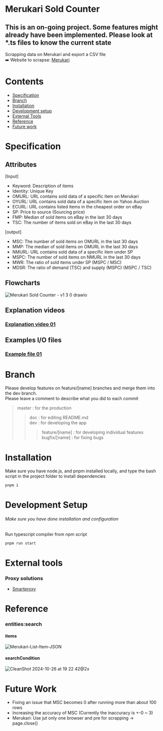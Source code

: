 # Merukari Sold Counter

## This is an on-going project. Some features might already have been implemented. Please look at \*.ts files to know the current state

Scrapping data on Merukari and export a CSV file<br>
➡️ Website to scrapse: [Merukari](https://jp.mercari.com)

# Contents

- [Specification](#Specification)
- [Branch](#branch)
- [Installation](#installation)
- [Development setup](#development-setup)
- [External Tools](#external-tools)
- [Reference](#reference)
- [Future work](#future-work)

# Specification

## Attributes

[Input]

- Keyword: Description of items
- Identity: Unique Key
- OMURL: URL contains sold data of a specific item on Merukari
- OYURL: URL contains sold data of a specific item on Yahoo Auction
- ECURL: URL contains listed items in the cheapest order on eBay
- SP: Price to source (Sourcing price)
- FMP: Median of sold items on eBay in the last 30 days
- TSC: The number of items sold on eBay in the last 30 days

[output]

- MSC: The number of sold items on OMURL in the last 30 days
- MMP: The median of sold items on OMURL in the last 30 days
- NMURL: URL contains sold data of a specific item under SP
- MSPC: The number of sold items on NMURL in the last 30 days
- MWR: The ratio of sold items under SP (MSPC / MSC)
- MDSR: The ratio of demand (TSC) and supply (MSPC) (MSPC / TSC)

## Flowcharts

![Merukari Sold Counter - v1 3 0 drawio](https://github.com/user-attachments/assets/2deba228-7a4e-4e02-8f4c-92803dff9eb9)

## Explanation videos

### [Explanation video 01](https://youtu.be/OArhNWXB8QE) <br>

## Examples I/O files

### [Example file 01](https://docs.google.com/spreadsheets/d/1SaieguLxp8nrFzjSr-qKWCcD1woiba4h2VKBL_SipwY/edit?usp=sharing)<br>

# Branch

Please develop features on feature/[name] branches and merge them into the dev branch. <br>
Please leave a comment to describe what you did to each commit

> master : for the production
>
> > doc : for editing README.md <br>
> > dev : for developing the app <br>
> >
> > > feature/[name] : for developing individual features <br>
> > > bugfix/[name] : for fixing bugs

# Installation

Make sure you have node.js, and pnpm installed locally, and type the bash script in the project folder to install dependencies

```bash
pnpm i
```

# Development Setup

###### Make sure you have done installation and configuration

Run typescript compiler from npm script

```bash
pnpm run start
```

# External tools

### Proxy solutions

- [Smartproxy](https://smartproxy.com/)

# Reference

### entities:search

#### items

![Merukari-List-Item-JSON](https://github.com/user-attachments/assets/9d0bbbfe-4186-442c-9a9a-e05f070bc35a)

#### searchCondition

![CleanShot 2024-10-26 at 19 22 42@2x](https://github.com/user-attachments/assets/d89c9333-e1dc-4216-a820-7f35f5d937af)

# Future Work

- Fixing an issue that MSC becomes 0 after running more than about 100 rows
- Increasing the accuracy of MSC (Currently the inaccuracy is +-0 ~ 3)
- Merukari: Use jut only one browser and pre for scrapping -> page.close()
